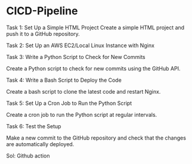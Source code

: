 # CICD-Pipeline
Task 1: Set Up a Simple HTML Project 
Create a simple HTML project and push it to a GitHub repository. 

Task 2: Set Up an AWS EC2/Local Linux Instance with Nginx

 Task 3: Write a Python Script to Check for New Commits

 Create a Python script to check for new commits using the GitHub API.

Task 4: Write a Bash Script to Deploy the Code

Create a bash script to clone the latest code and restart Nginx.

Task 5: Set Up a Cron Job to Run the Python Script

Create a cron job to run the Python script at regular intervals.

 Task 6: Test the Setup 

Make a new commit to the GitHub repository and check that the changes are automatically deployed.

Sol: Github action